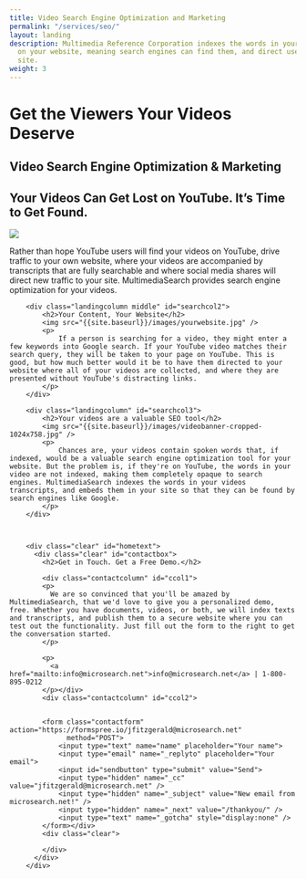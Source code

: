```yaml
---
title: Video Search Engine Optimization and Marketing
permalink: "/services/seo/"
layout: landing
description: Multimedia Reference Corporation indexes the words in your video transcripts and embeds them
  on your website, meaning search engines can find them, and direct users to your
  site.
weight: 3
---
```


<div class="landing">
    <div id="seobanner" class="landingbanner">
      <h1>Get the Viewers Your Videos Deserve</h1>
      <h2>Video Search Engine Optimization &amp; Marketing</h2>
    </div>
    <div class="wrapper">
        <div class="landingcolumn" id="searchcol1">
            <h2>Your Videos Can Get Lost on YouTube. It’s Time to Get Found.</h2>
            <img src="{{site.baseurl}}/images/videoplayer.png" />
            <p>
                Rather than hope YouTube users will find your videos on YouTube, drive traffic to your own website, where your videos are accompanied by transcripts that are fully searchable and where social media shares will direct new traffic to your site. MultimediaSearch provides search engine optimization for your videos.
            </p>
        </div>

        <div class="landingcolumn middle" id="searchcol2">
            <h2>Your Content, Your Website</h2>
            <img src="{{site.baseurl}}/images/yourwebsite.jpg" />
            <p>
                If a person is searching for a video, they might enter a few keywords into Google search. If your YouTube video matches their search query, they will be taken to your page on YouTube. This is good, but how much better would it be to have them directed to your website where all of your videos are collected, and where they are presented without YouTube's distracting links.
            </p>
        </div>

        <div class="landingcolumn" id="searchcol3">
            <h2>Your videos are a valuable SEO tool</h2>
            <img src="{{site.baseurl}}/images/videobanner-cropped-1024x758.jpg" />
            <p>
                Chances are, your videos contain spoken words that, if indexed, would be a valuable search engine optimization tool for your website. But the problem is, if they're on YouTube, the words in your video are not indexed, making them completely opaque to search engines. MultimediaSearch indexes the words in your videos transcripts, and embeds them in your site so that they can be found by search engines like Google.
            </p>
        </div>



        <div class="clear" id="hometext">
          <div class="clear" id="contactbox">
            <h2>Get in Touch. Get a Free Demo.</h2>

            <div class="contactcolumn" id="ccol1">
            <p>
              We are so convinced that you'll be amazed by MultimediaSearch, that we'd love to give you a personalized demo, free. Whether you have documents, videos, or both, we will index texts and transcripts, and publish them to a secure website where you can test out the functionality. Just fill out the form to the right to get the conversation started.
            </p>

            <p>
              <a href="mailto:info@microsearch.net">info@microsearch.net</a> | 1-800-895-0212
            </p></div>
            <div class="contactcolumn" id="ccol2">


            <form class="contactform" action="https://formspree.io/jfitzgerald@microsearch.net"
                  method="POST">
                <input type="text" name="name" placeholder="Your name">
                <input type="email" name="_replyto" placeholder="Your email">
                <input id="sendbutton" type="submit" value="Send">
                <input type="hidden" name="_cc" value="jfitzgerald@microsearch.net" />
                <input type="hidden" name="_subject" value="New email from microsearch.net!" />
                <input type="hidden" name="_next" value="/thankyou/" />
                <input type="text" name="_gotcha" style="display:none" />
            </form></div>
            <div class="clear">

            </div>
          </div>
        </div>
